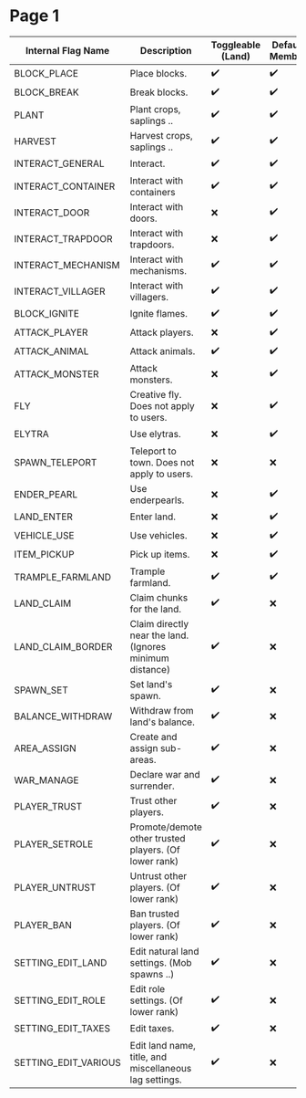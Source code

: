 # Page 1

| Internal Flag Name     | Description                                                     | Toggleable (Land) | Default Member | Default Nation | Toggleable (Nation) | Default Ally | Default Outsider |
| ---------------------- | -------------------------------------------------------- | ----------------- | ------ | ------ | ------------------- | ---- | -------- |
| BLOCK\_PLACE           | Place blocks.                                            | ✔️                | ✔️       |   ✔️     | ✔️                  |    ✔️  |   ❌       |
| BLOCK\_BREAK           | Break blocks.                                            | ✔️                | ✔️       |   ✔️     | ✔️                  |   ✔️   |  ❌        |
| PLANT                  | Plant crops, saplings ..                                 | ✔️                | ✔️       |   ✔️     | ✔️                  |   ✔️   |   ❌       |
| HARVEST                | Harvest crops, saplings ..                               | ✔️                | ✔️       |   ✔️     | ✔️                  |   ✔️   |  ❌        |
| INTERACT\_GENERAL      | Interact.                                                | ✔️                | ✔️       |   ✔️     | ✔️                  |   ✔️   |  ✔️        |
| INTERACT\_CONTAINER    | Interact with containers                                 | ✔️                | ✔️       |   ✔️     | ✔️                  |   ✔️   |   ❌       |
| INTERACT\_DOOR         | Interact with doors.                                     | ❌                 | ✔️       |  ✔️      | ❌                   | ✔️     |✔️          |
| INTERACT\_TRAPDOOR     | Interact with trapdoors.                                 | ❌                 |   ✔️     |  ✔️      | ❌                   | ✔️     |✔️          |
| INTERACT\_MECHANISM    | Interact with mechanisms.                                | ✔️                |     ✔️   |   ✔️     | ✔️                  |   ✔️   |❌          |
| INTERACT\_VILLAGER     | Interact with villagers.                                 | ✔️                |    ✔️    |   ✔️     | ✔️                  |   ❌   | ❌         |
| BLOCK\_IGNITE          | Ignite flames.                                           | ✔️                |   ✔️     |   ✔️     | ✔️                  |   ❌   | ❌         |
| ATTACK\_PLAYER         | Attack players.                                          | ❌                 |  ✔️      |  ✔️      | ❌                   | ✔️     | ✔️         |
| ATTACK\_ANIMAL         | Attack animals.                                          | ✔️                |   ✔️     |   ✔️     | ✔️                  |   ❌   | ❌         |
| ATTACK\_MONSTER        | Attack monsters.                                         | ❌                 |  ✔️      |  ✔️      | ❌                   | ✔️     | ✔️         |
| FLY                    | Creative fly. Does not apply to users.                                                     | ❌                 |  ✔️      |  ✔️      | ✔️                   | ✔️     | ✔️         |
| ELYTRA                 | Use elytras.                                             | ❌                 |  ✔️      |  ✔️      | ❌                   | ✔️     | ✔️         |
| SPAWN\_TELEPORT        | Teleport to town. Does not apply to users.                                       | ❌                 |  ❌      |     ❌   | ❌                   |    ❌  |  ❌        |
| ENDER\_PEARL           | Use enderpearls.                                         | ❌                 |  ✔️      |  ✔️      | ❌                   |   ✔️   | ✔️         |
| LAND\_ENTER            | Enter land.                                              | ❌                 |   ✔️     |    ✔️    | ❌                   |   ✔️   | ✔️         |
| VEHICLE\_USE           | Use vehicles.                                            | ❌                 |   ✔️     |      ✔️  | ❌                   |   ✔️   | ✔️         |
| ITEM\_PICKUP           | Pick up items.                                           | ❌                 |   ✔️     |        ✔️| ❌                   |  ✔️    | ✔️         |
| TRAMPLE\_FARMLAND      | Trample farmland.                                        | ✔️                |  ✔️      |       ✔️ | ✔️                  |  ❌    | ❌         |
| LAND\_CLAIM            | Claim chunks for the land.                               | ✔️                |   ❌     |   ❌     | ❌                   |   ❌   | ❌         |
| LAND\_CLAIM\_BORDER    | Claim directly near the land. (Ignores minimum distance) | ✔️                |   ❌     |      ✔️  | ✔️                  |   ❌   |  ❌        |
| SPAWN\_SET             | Set land's spawn.                                        | ✔️                |   ❌     |   ❌     | ❌                   |   ❌   | ❌         |
| BALANCE\_WITHDRAW      | Withdraw from land's balance.                            | ✔️                |   ❌     |   ❌     | ❌                   |   ❌   |  ❌        |
| AREA\_ASSIGN           | Create and assign sub-areas.                             | ✔️                |   ❌     |   ❌     | ❌                   |   ❌   |  ❌        |
| WAR\_MANAGE            | Declare war and surrender.                               | ✔️                |   ❌     |   ❌     | ❌                   |   ❌   | ❌         |
| PLAYER\_TRUST          | Trust other players.                                     | ✔️                |   ❌     |   ❌     | ❌                   |   ❌   | ❌         |
| PLAYER\_SETROLE        | Promote/demote other trusted players. (Of lower rank)    | ✔️                |   ❌     |   ❌     | ❌                   |  ❌    | ❌         |
| PLAYER\_UNTRUST        | Untrust other players. (Of lower rank)                   | ✔️                |   ❌     |   ❌     | ❌                   |  ❌    | ❌         |
| PLAYER\_BAN            | Ban trusted players. (Of lower rank)                     | ✔️                |   ❌     |   ❌     | ❌                   |  ❌    | ❌         |
| SETTING\_EDIT\_LAND    | Edit natural land settings. (Mob spawns ..)              | ✔️                |   ❌     |   ❌     | ❌                   |  ❌    |❌          |
| SETTING\_EDIT\_ROLE    | Edit role settings. (Of lower rank)                      | ✔️                |   ❌     |   ❌     | ❌                   |  ❌    | ❌         |
| SETTING\_EDIT\_TAXES   | Edit taxes.                                              | ✔️                |   ❌     |   ❌     | ❌                   |    ❌  | ❌         |
| SETTING\_EDIT\_VARIOUS | Edit land name, title, and miscellaneous lag settings.   | ✔️                |   ❌     |   ❌     | ❌                   |     ❌ | ❌         |
